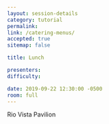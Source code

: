 ```yaml
---
layout: session-details
category: tutorial
permalink:
link: /catering-menus/
accepted: true
sitemap: false

title: Lunch

presenters:
difficulty:

date: 2019-09-22 12:30:00 -0500
room: full
---
```

Rio Vista Pavilion

